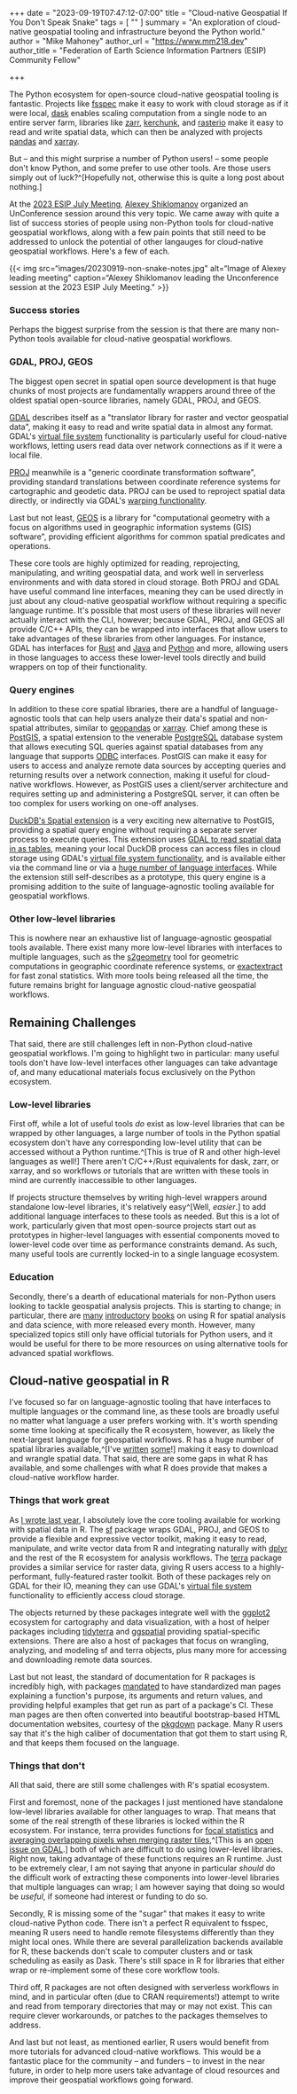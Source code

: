 +++
date = "2023-09-19T07:47:12-07:00"
title = "Cloud-native Geospatial If You Don't Speak Snake"
tags = [ ""
]
summary = "An exploration of cloud-native geospatial tooling and infrastructure beyond the Python world."
author = "Mike Mahoney"
author_url = "https://www.mm218.dev"
author_title = "Federation of Earth Science Information Partners (ESIP) Community Fellow"

+++

The Python ecosystem for open-source cloud-native geospatial tooling is fantastic. Projects like [fsspec](https://pypi.org/project/fsspec/) make it easy to work with cloud storage as if it were local, [dask](https://www.dask.org/) enables scaling computation from a single node to an entire server farm, libraries like [zarr](https://github.com/zarr-developers/zarr-python), [kerchunk](https://fsspec.github.io/kerchunk/), and [rasterio](https://github.com/rasterio/rasterio) make it easy to read and write spatial data, which can then be analyzed with projects [pandas](https://pandas.pydata.org/) and [xarray](https://github.com/pydata/xarray).

But &ndash; and this might surprise a number of Python users! &ndash; some people don't know Python, and some prefer to use other tools. Are those users simply out of luck?^[Hopefully not, otherwise this is quite a long post about nothing.] 

At the [2023 ESIP July Meeting](https://2023julyesipmeeting.sched.com/), [Alexey Shiklomanov](https://github.com/ashiklom) organized an UnConference session around this very topic. We came away with quite a list of success stories of people using non-Python tools for cloud-native geospatial workflows, along with a few pain points that still need to be addressed to unlock the potential of other langauges for cloud-native geospatial workflows. Here's a few of each.

{{< img src=“images/20230919-non-snake-notes.jpg" alt=“Image of Alexey leading meeting" caption=“Alexey Shiklomanov leading the Unconference session at the 2023 ESIP July Meeting." >}}

### Success stories

Perhaps the biggest surprise from the session is that there are many non-Python tools available for cloud-native geospatial workflows. 

### GDAL, PROJ, GEOS

The biggest open secret in spatial open source development is that huge chunks of most projects are fundamentally wrappers around three of the oldest spatial open-source libraries, namely GDAL, PROJ, and GEOS.

[GDAL](https://gdal.org/) describes itself as a "translator library for raster and vector geospatial data", making it easy to read and write spatial data in almost any format. GDAL's [virtual file system](https://gdal.org/user/virtual_file_systems.html) functionality is particularly useful for cloud-native workflows, letting users read data over network connections as if it were a local file. 

[PROJ](https://proj.org/en/9.3/index.html) meanwhile is a "generic coordinate transformation software", providing standard translations between coordinate reference systems for cartographic and geodetic data. PROJ can be used to reproject spatial data directly, or indirectly via GDAL's [warping functionality](https://gdal.org/programs/gdalwarp.html).

Last but not least, [GEOS](https://libgeos.org/) is a library for "computational geometry with a focus on algorithms used in geographic information systems (GIS) software", providing efficient algorithms for common spatial predicates and operations.

These core tools are highly optimized for reading, reprojecting, manipulating, and writing geospatial data, and work well in serverless environments and with data stored in cloud storage. Both PROJ and GDAL have useful command line interfaces, meaning they can be used directly in just about any cloud-native geospatial workflow without requiring a specific language runtime. It's possible that most users of these libraries will never actually interact with the CLI, however; because GDAL, PROJ, and GEOS all provide C/C++ APIs, they can be wrapped into interfaces that allow users to take advantages of these libraries from other languages. For instance, GDAL has interfaces for [Rust](https://github.com/georust/gdal) and [Java](https://gdal.org/java/) and [Python](https://gdal.org/api/python_bindings.html) and more, allowing users in those languages to access these lower-level tools directly and build wrappers on top of their functionality.

### Query engines

In addition to these core spatial libraries, there are a handful of language-agnostic tools that can help users analyze their data's spatial and non-spatial attributes, similar to [geopandas](https://github.com/geopandas/geopandas) or [xarray](https://github.com/pydata/xarray). Chief among these is [PostGIS](http://postgis.net/docs/manual-3.3/), a spatial extension to the venerable [PostgreSQL](https://www.postgresql.org/) database system that allows executing SQL queries against spatial databases from any language that supports [ODBC](https://learn.microsoft.com/en-us/sql/odbc/microsoft-open-database-connectivity-odbc) interfaces. PostGIS can make it easy for users to access and analyze remote data sources by accepting queries and returning results over a network connection, making it useful for cloud-native workflows. However, as PostGIS uses a client/server architecture and requires setting up and administering a PostgreSQL server, it can often be too complex for users working on one-off analyses.

[DuckDB's Spatial extension](https://duckdb.org/docs/extensions/spatial.html) is a very exciting new alternative to PostGIS, providing a spatial query engine without requiring a separate server process to execute queries. This extension uses [GDAL to read spatial data in as tables](https://duckdb.org/docs/extensions/spatial.html#spatial-table-functions), meaning your local DuckDB process can access files in cloud storage using GDAL's [virtual file system functionality](https://gdal.org/user/virtual_file_systems.html), and is available either via the command line or via a [huge number of language interfaces](https://duckdb.org/docs/api/overview). While the extension still self-describes as a prototype, this query engine is a promising addition to the suite of language-agnostic tooling available for geospatial workflows.

### Other low-level libraries

This is nowhere near an exhaustive list of language-agnostic geospatial tools available. There exist many more low-level libraries with interfaces to multiple languages, such as the [s2geometry](https://s2geometry.io/) tool for geometric computations in geographic coordinate reference systems, or [exactextract](https://github.com/isciences/exactextract) for fast zonal statistics. With more tools being released all the time, the future remains bright for language agnostic cloud-native geospatial workflows.

## Remaining Challenges

That said, there are still challenges left in non-Python cloud-native geospatial workflows. I'm going to highlight two in particular: many useful tools don't have low-level interfaces other languages can take advantage of, and many educational materials focus exclusively on the Python ecosystem.

### Low-level libraries

First off, while a lot of useful tools _do_ exist as low-level libraries that can be wrapped by other languages, a large number of tools in the Python spatial ecosystem don't have any corresponding low-level utility that can be accessed without a Python runtime.^[This is true of R and other high-level languages as well!] There aren't C/C++/Rust equivalents for dask, zarr, or xarray, and so workflows or tutorials that are written with these tools in mind are currently inaccessible to other languages. 

If projects structure themselves by writing high-level wrappers around standalone low-level libraries, it's relatively easy^[Well, _easier_.] to add additional language interfaces to these tools as needed. But this is a lot of work, particularly given that most open-source projects start out as prototypes in higher-level languages with essential components moved to lower-level code over time as performance constraints demand. As such, many useful tools are currently locked-in to a single language ecosystem.

### Education

Secondly, there's a dearth of educational materials for non-Python users looking to tackle geospatial analysis projects. This is starting to change; in particular, there are [many](https://r-spatial.org/book/) [introductory](https://r.geocompx.org/) [books](https://link.springer.com/book/10.1007/978-1-4614-7618-4) on using R for spatial analysis and data science, with more released every month. However, many specialized topics still only have official tutorials for Python users, and it would be useful for there to be more resources on using alternative tools for advanced spatial workflows.

## Cloud-native geospatial in R

I've focused so far on language-agnostic tooling that have interfaces to multiple languages or the command line, as these tools are broadly useful no matter what language a user prefers working with. It's worth spending some time looking at specifically the R ecosystem, however, as likely the next-largest language for geospatial workflows. R has a huge number of spatial libraries available,^[I've [written](https://spatialsample.tidymodels.org/) [some](https://docs.ropensci.org/waywiser/)!] making it easy to download and wrangle spatial data. That said, there are some gaps in what R has available, and some challenges with what R does provide that makes a cloud-native workflow harder.

### Things that work great

As [I wrote last year](https://www.mm218.dev/posts/2022-12-12-tools/#spatial), I absolutely love the core tooling available for working with spatial data in R. The [sf](https://r-spatial.github.io/sf/) package wraps GDAL, PROJ, and GEOS to provide a flexible and expressive vector toolkit, making it easy to read, manipulate, and write vector data from R and integrating naturally with [dplyr](https://dplyr.tidyverse.org/) and the rest of the R ecosystem for analysis workflows. The [terra](https://rspatial.github.io/terra/reference/terra-package.html) package provides a similar service for raster data, giving R users access to a highly-performant, fully-featured raster toolkit. Both of these packages rely on GDAL for their IO, meaning they can use GDAL's [virtual file system](https://gdal.org/user/virtual_file_systems.html) functionality to efficiently access cloud storage. 

The objects returned by these packages integrate well with the [ggplot2](https://ggplot2.tidyverse.org/) ecosystem for cartography and data visualization, with a host of helper packages including [tidyterra](https://dieghernan.github.io/tidyterra/) and [ggspatial](https://paleolimbot.github.io/ggspatial/) providing spatial-specific extensions. There are also a host of packages that focus on wrangling, analyzing, and modeling sf and terra objects, plus many more for accessing and downloading remote data sources.

Last but not least, the standard of documentation for R packages is incredibly high, with packages [mandated](https://cran.r-project.org/doc/manuals/r-release/R-exts.html#Writing-R-documentation-files) to have standardized man pages explaining a function's purpose, its arguments and return values, and providing helpful examples that get run as part of a package's CI. These man pages are then often converted into beautiful bootstrap-based HTML documentation websites, courtesy of the [pkgdown](https://pkgdown.r-lib.org/) package. Many R users say that it's the high caliber of documentation that got them to start using R, and that keeps them focused on the language.

### Things that don't

All that said, there are still some challenges with R's spatial ecosystem. 

First and foremost, none of the packages I just mentioned have standalone low-level libraries available for other languages to wrap. That means that some of the real strength of these libraries is locked within the R ecosystem. For instance, terra provides functions for [focal statistics](https://rspatial.github.io/terra/reference/focal.html) and [averaging overlapping pixels when merging raster tiles](https://rspatial.github.io/terra/reference/mosaic.html),^[This is an [open issue on GDAL](https://github.com/OSGeo/gdal/issues/5176).] both of which are difficult to do using lower-level libraries. Right now, taking advantage of these functions requires an R runtime. Just to be extremely clear, I am not saying that anyone in particular _should_ do the difficult work of extracting these components into lower-level libraries that multiple languages can wrap; I am however saying that doing so would be _useful_, if someone had interest or funding to do so.

Secondly, R is missing some of the "sugar" that makes it easy to write cloud-native Python code. There isn't a perfect R equivalent to fsspec, meaning R users need to handle remote filesystems differently than they might local ones. While there are several parallelization backends available for R, these backends don't scale to computer clusters and or task scheduling as easily as Dask. There's still space in R for libraries that either wrap or re-implement some of these core workflow tools.

Third off, R packages are not often designed with serverless workflows in mind, and in particular often (due to CRAN requirements!) attempt to write and read from temporary directories that may or may not exist. This can require clever workarounds, or patches to the packages themselves to address.

And last but not least, as mentioned earlier, R users would benefit from more tutorials for advanced cloud-native workflows. This would be a fantastic place for the community &ndash; and funders &ndash; to invest in the near future, in order to help more users take advantage of cloud resources and improve their geospatial workflows going forward.
